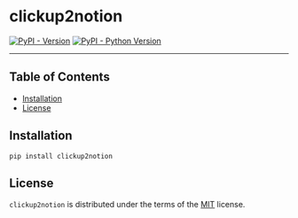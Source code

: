 # clickup2notion

[![PyPI - Version](https://img.shields.io/pypi/v/clickup2notion.svg)](https://pypi.org/project/clickup2notion)
[![PyPI - Python Version](https://img.shields.io/pypi/pyversions/clickup2notion.svg)](https://pypi.org/project/clickup2notion)

-----

## Table of Contents

- [Installation](#installation)
- [License](#license)

## Installation

```console
pip install clickup2notion
```

## License

`clickup2notion` is distributed under the terms of the [MIT](https://spdx.org/licenses/MIT.html) license.
